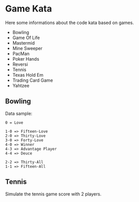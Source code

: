 # Game Kata

Here some informations about the code kata based on games.

- Bowling
- Game Of Life
- Mastermid
- Mine Sweeper
- PacMan
- Poker Hands
- Reversi
- Tennis
- Texas Hold Em
- Trading Card Game
- Yahtzee

## Bowling

Data sample:

    0 = Love
    
    1-0 => Fifteen-Love
    2-0 => Thirty-Love
    3-0 => Forty-Love
    4-0 => Winner
    4-3 => Advantage Player
    4-4 => Deuce
    
    2-2 => Thirty-All
    1-1 => Fifteen-All

## Tennis

Simulate the tennis game score with 2 players.